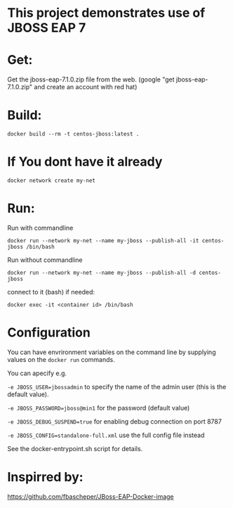 
# This project demonstrates use of JBOSS EAP 7

# Get:

Get the jboss-eap-7.1.0.zip file from the web. (google "get jboss-eap-7.1.0.zip" and create an account with red hat)

# Build:
```
docker build --rm -t centos-jboss:latest .
```


# If You dont have it already
```
docker network create my-net
```

# Run:
Run with commandline
```
docker run --network my-net --name my-jboss --publish-all -it centos-jboss /bin/bash
```

Run without commandline

```
docker run --network my-net --name my-jboss --publish-all -d centos-jboss
```

connect to it (bash) if needed:

```
docker exec -it <container id> /bin/bash
```

# Configuration

You can have envrironment variables on the command line by supplying values
on the ```docker run``` commands.

You can apecify e.g. 

```-e JBOSS_USER=jbossadmin``` to specify the name of the admin user (this is the default value).

```-e JBOSS_PASSWORD=jboss@min1``` for the password (default value)

```-e JBOSS_DEBUG_SUSPEND=true``` for enabling debug connection on port 8787

```-e JBOSS_CONFIG=standalone-full.xml``` use the full config file instead

See the docker-entrypoint.sh script for details.

# Inspirred by:
https://github.com/fbascheper/JBoss-EAP-Docker-image



